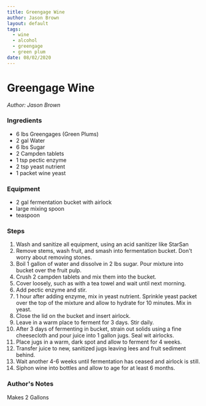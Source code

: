 ```yaml
---
title: Greengage Wine
author: Jason Brown
layout: default
tags:
  - wine
  - alcohol
  - greengage
  - green plum
date: 08/02/2020
---
```


# Greengage Wine
_Author: Jason Brown_

### Ingredients
* 6 lbs Greengages (Green Plums)
* 2 gal Water
* 6 lbs Sugar
* 2 Campden tablets
* 1 tsp pectic enzyme
* 2 tsp yeast nutrient
* 1 packet wine yeast

### Equipment
* 2 gal fermentation bucket with airlock
* large mixing spoon
* teaspoon

### Steps
1. Wash and sanitize all equipment, using an acid sanitizer like StarSan
2. Remove stems, wash fruit, and smash into fermentation bucket. Don't worry about removing stones.
3. Boil 1 gallon of water and dissolve in 2 lbs sugar. Pour mixture into bucket over the fruit pulp.
4. Crush 2 campden tablets and mix them into the bucket.
5. Cover loosely, such as with a tea towel and wait until next morning.
6. Add pectic enzyme and stir.
7. 1 hour after adding enzyme, mix in yeast nutrient. Sprinkle yeast packet over the top of the mixture and allow to hydrate for 10 minutes. Mix in yeast.
8. Close the lid on the bucket and insert airlock.
9. Leave in a warm place to ferment for 3 days. Stir daily.
10. After 3 days of fermenting in bucket, strain out solids using a fine cheesecloth and pour juice into 1 gallon jugs. Seal wit airlocks.
11. Place jugs in a warm, dark spot and allow to ferment for 4 weeks.
12. Transfer juice to new, sanitized jugs leaving lees and fruit sediment behind.
13. Wait another 4-6 weeks until fermentation has ceased and airlock is still.
14. Siphon wine into bottles and allow to age for at least 6 months.

### Author's Notes
Makes 2 Gallons